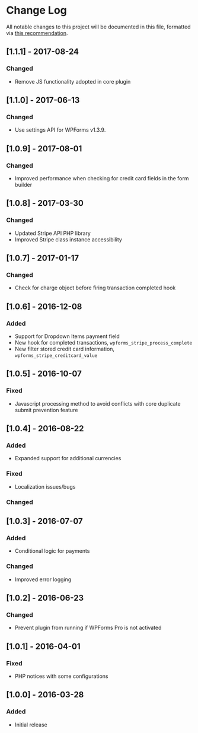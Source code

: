 # Change Log
All notable changes to this project will be documented in this file, formatted via [this recommendation](http://keepachangelog.com/).

## [1.1.1] - 2017-08-24
### Changed
- Remove JS functionality adopted in core plugin

## [1.1.0] - 2017-06-13
### Changed
- Use settings API for WPForms v1.3.9.

## [1.0.9] - 2017-08-01
### Changed
- Improved performance when checking for credit card fields in the form builder

## [1.0.8] - 2017-03-30
### Changed
- Updated Stripe API PHP library
- Improved Stripe class instance accessibility

## [1.0.7] - 2017-01-17
### Changed
- Check for charge object before firing transaction completed hook

## [1.0.6] - 2016-12-08
### Added
- Support for Dropdown Items payment field
- New hook for completed transactions, `wpforms_stripe_process_complete`
- New filter stored credit card information, `wpforms_stripe_creditcard_value`

## [1.0.5] - 2016-10-07
### Fixed
- Javascript processing method to avoid conflicts with core duplicate submit prevention feature

## [1.0.4] - 2016-08-22
### Added
- Expanded support for additional currencies

### Fixed
- Localization issues/bugs

### Changed

## [1.0.3] - 2016-07-07
### Added
- Conditional logic for payments

### Changed
- Improved error logging

## [1.0.2] - 2016-06-23
### Changed
- Prevent plugin from running if WPForms Pro is not activated

## [1.0.1] - 2016-04-01
### Fixed
- PHP notices with some configurations

## [1.0.0] - 2016-03-28
### Added
- Initial release
